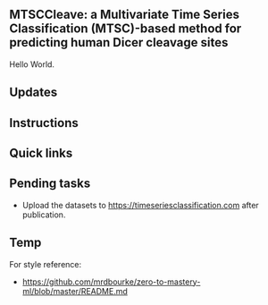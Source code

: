 ## MTSCCleave: a Multivariate Time Series Classification (MTSC)-based method for predicting human Dicer cleavage sites
Hello World.
## Updates

## Instructions

## Quick links

## Pending tasks
- Upload the datasets to https://timeseriesclassification.com after publication.

## Temp
For style reference:
- https://github.com/mrdbourke/zero-to-mastery-ml/blob/master/README.md